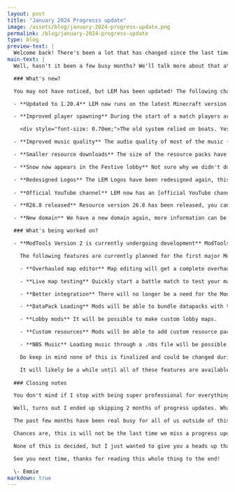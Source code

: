 ```yaml
---
layout: post
title: "January 2024 Progresss update"
image: /assets/blog/january-2024-progress-update.png
permalink: /blog/january-2024-progress-update
type: blog
preview-text: | 
  Welcome back! There's been a lot that has changed since the last time we've posted one of these, lets get started!
main-text: | 
  Well, hasn't it been a few busy months? We'll talk more about that at the bottom though, lets get to it!

  ### What's new?

  You may not have noticed, but LEM has been updated! The following changes are now available:

  - **Updated to 1.20.4** LEM now runs on the latest Minecraft version, 1.20.4.

  - **Improved player spawning** During the start of a match players are now locked in place with a much more stable system than before.

    <div style="font-size: 0.70em;">The old system relied on boats. Yes, <i>boats.</i><br></div>

  - **Improved music quality** The audio quality of most of the music (every song besides the vanilla pack) has been improved.

  - **Smaller resource downloads** The size of the resource packs have been decreased significantly.

  - **Snow now appears in the Festive lobby** Not sure why we didn't do this sooner, the weather condition is now set to snowing in the Festive lobby.

  - **Redesigned Logos** The LEM Logos have been redesigned again, this is to avoid concerns regarding Minecraft's branding guidelines.
  
  - **Official YouTube channel** LEM now has an [official YouTube channel](https://www.youtube.com/channel/UCATvhUMrXp4d-gwtW0uL0MA)! No videos have been uploaded there yet but the trailer will be moved there soon, expect things like demonstrations of new features to be uploaded there. We'll also probably do livestreams there too!

  - **R26.8 released** Resource version 26.8 has been released, you can find the full changelog [here](https://github.com/Legacy-Edition-Minigames/Minigame-Resources/releases/tag/R26.8).

  - **New domain** We have a new domain again, more information can be found on [this blogpost](new-domain)

  ### What's being worked on?

  - **ModTools Version 2 is currently undergoing development** ModTools 2 is currently in the very early stages of development, while we don't have too much to show for it at the moment we will share our plans for it!

    The following features are currently planned for the first major ModTools update:

    - **Overhauled map editor** Map editing will get a complete overhaul. Adding better visuals while improving functionality.

    - **Live map testing** Quickly start a battle match to test your map without needing to run the compiler or anything, all battle features will be available with this. It will act as if you just loaded the map onto a standard LEM server.

    - **Better integration** There will no longer be a need for the ModTools installer to be run to use mods on a server, you will simply put your mod files into a folder and run the server.

    - **DataPack Loading** Mods will be able to bundle datapacks with them to expand their functionality.

    - **Lobby mods** It will be possible to make custom lobby maps.

    - **Custom resources** Mods will be able to add custom resource packs and music.

    - **NBS Music** Loading music through a .nbs file will be possible as an alternative to adding a song file to a resource pack.

    Do keep in mind none of this is finalized and could be changed during the development plans, more things could be added, some things tweaked, etc.

    It will likely be a while until all of these features are available, we will provide more details about them as it develops!
  
  ### Closing notes

  You don't mind if I stop with being super professional for everything and let me talk a bit more personally for a moment do you?

  Well, turns out I ended up skipping 2 months of progress updates. What's going on?

  The past few months have been real busy for all of us outside of this project with holidays and other things going on in our lives. On top of this a lot of the changes that have been happening have been backend changes not visible to the average player and bug fixes which usually are not worth mentioning in progress updates. Do you really want to hear about hunger breaking if you joined at a specific time? Or the backend getting moved into the minecraft server instead of being a standalone thing?

  Chances are, this is will not be the last time we miss a progress update. Feburary will likely be missed due to how late this one is being written. Which has gotten me reconsidering how we should be handling these progress updates given they've been real inconsistent lately. I might ditch the monthly idea and just make them whenever a notable amount of changes have been made, with the condition that there can only be one in each month.

  None of this is decided, but I just wanted to give you a heads up that there's probably going to be a change in how often we post these and how they're named.

  See you next time, thanks for reading this whole thing to the end!

  \- Emmie
markdown: true
---
```

